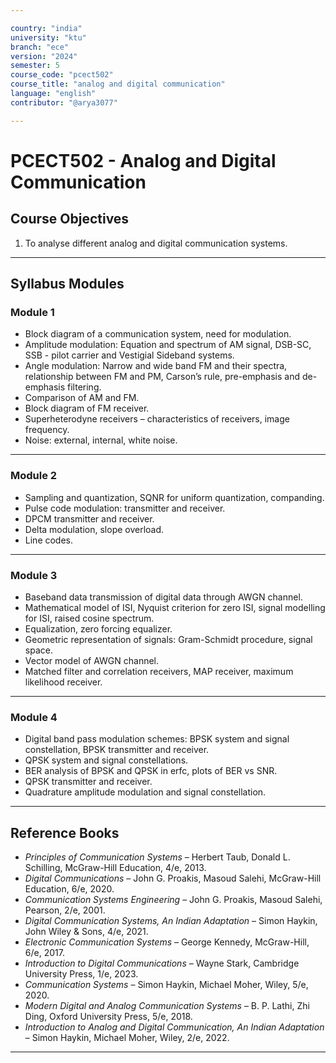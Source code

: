 ```yaml
---

country: "india"
university: "ktu"
branch: "ece"
version: "2024"
semester: 5
course_code: "pcect502"
course_title: "analog and digital communication"
language: "english"
contributor: "@arya3077"

---
```


# PCECT502 - Analog and Digital Communication

## Course Objectives

1. To analyse different analog and digital communication systems.

---

## Syllabus Modules

### Module 1
- Block diagram of a communication system, need for modulation.  
- Amplitude modulation: Equation and spectrum of AM signal, DSB-SC, SSB - pilot carrier and Vestigial Sideband systems.  
- Angle modulation: Narrow and wide band FM and their spectra, relationship between FM and PM, Carson’s rule, pre-emphasis and de-emphasis filtering.  
- Comparison of AM and FM.  
- Block diagram of FM receiver.  
- Superheterodyne receivers – characteristics of receivers, image frequency.  
- Noise: external, internal, white noise.  

---

### Module 2
- Sampling and quantization, SQNR for uniform quantization, companding.  
- Pulse code modulation: transmitter and receiver.  
- DPCM transmitter and receiver.  
- Delta modulation, slope overload.  
- Line codes.  

---

### Module 3
- Baseband data transmission of digital data through AWGN channel.  
- Mathematical model of ISI, Nyquist criterion for zero ISI, signal modelling for ISI, raised cosine spectrum.  
- Equalization, zero forcing equalizer.  
- Geometric representation of signals: Gram-Schmidt procedure, signal space.  
- Vector model of AWGN channel.  
- Matched filter and correlation receivers, MAP receiver, maximum likelihood receiver.  

---

### Module 4
- Digital band pass modulation schemes: BPSK system and signal constellation, BPSK transmitter and receiver.  
- QPSK system and signal constellations.  
- BER analysis of BPSK and QPSK in erfc, plots of BER vs SNR.  
- QPSK transmitter and receiver.  
- Quadrature amplitude modulation and signal constellation.  

---

## Reference Books

- *Principles of Communication Systems* – Herbert Taub, Donald L. Schilling, McGraw-Hill Education, 4/e, 2013.  
- *Digital Communications* – John G. Proakis, Masoud Salehi, McGraw-Hill Education, 6/e, 2020.  
- *Communication Systems Engineering* – John G. Proakis, Masoud Salehi, Pearson, 2/e, 2001.  
- *Digital Communication Systems, An Indian Adaptation* – Simon Haykin, John Wiley & Sons, 4/e, 2021.  
- *Electronic Communication Systems* – George Kennedy, McGraw-Hill, 6/e, 2017.  
- *Introduction to Digital Communications* – Wayne Stark, Cambridge University Press, 1/e, 2023.  
- *Communication Systems* – Simon Haykin, Michael Moher, Wiley, 5/e, 2020.  
- *Modern Digital and Analog Communication Systems* – B. P. Lathi, Zhi Ding, Oxford University Press, 5/e, 2018.  
- *Introduction to Analog and Digital Communication, An Indian Adaptation* – Simon Haykin, Michael Moher, Wiley, 2/e, 2022.  

---
